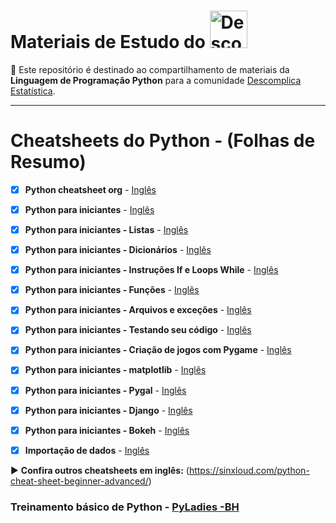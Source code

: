 
# Materiais de Estudo do <a  href="https://www.instagram.com/descomplicaestatistica/"> <img src="https://upload.wikimedia.org/wikipedia/commons/thumb/0/0a/Python.svg/1200px-Python.svg.png" title="Descomplica Estatistica" class="center" width="60">  </a>   

:file_folder: Este repositório é destinado ao compartilhamento de materiais da **Linguagem de Programação Python** para a comunidade
[Descomplica Estatística](https://www.instagram.com/descomplicaestatistica/). 

------

# Cheatsheets do Python - (Folhas de Resumo) 

- [x] **Python cheatsheet org** - [Inglês](https://www.pythoncheatsheet.org/)
- [x] **Python para iniciantes** - [Inglês](https://github.com/ehmatthes/pcc/releases/download/v1.0.0/beginners_python_cheat_sheet_pcc.pdf)
- [x] **Python para iniciantes - Listas** - [Inglês](https://github.com/ehmatthes/pcc/releases/download/v1.0.0/beginners_python_cheat_sheet_pcc_lists.pdf)
- [x] **Python para iniciantes - Dicionários**  - [Inglês](https://github.com/ehmatthes/pcc/releases/download/v1.0.0/beginners_python_cheat_sheet_pcc_dictionaries.pdf)
- [x] **Python para iniciantes -  Instruções If e Loops While**  - [Inglês](https://github.com/ehmatthes/pcc/releases/download/v1.0.0/beginners_python_cheat_sheet_pcc_if_while.pdf)
- [x] **Python para iniciantes - Funções**  - [Inglês](https://github.com/ehmatthes/pcc/releases/download/v1.0.0/beginners_python_cheat_sheet_pcc_functions.pdf)
- [x] **Python para iniciantes - Arquivos e exceções**  - [Inglês](https://github.com/ehmatthes/pcc/releases/download/v1.0.0/beginners_python_cheat_sheet_pcc_files_exceptions.pdf)
- [x] **Python para iniciantes - Testando seu código**  - [Inglês](https://github.com/ehmatthes/pcc/releases/download/v1.0.0/beginners_python_cheat_sheet_pcc_testing.pdf)
- [x] **Python para iniciantes - Criação de jogos com Pygame**  - [Inglês](https://github.com/ehmatthes/pcc/releases/download/v1.0.0/beginners_python_cheat_sheet_pcc_pygame.pdf)
- [x] **Python para iniciantes - matplotlib**  - [Inglês](https://github.com/ehmatthes/pcc/releases/download/v1.0.0/beginners_python_cheat_sheet_pcc_matplotlib.pdf)
- [x] **Python para iniciantes - Pygal**  - [Inglês](https://github.com/ehmatthes/pcc/releases/download/v1.0.0/beginners_python_cheat_sheet_pcc_pygal.pdf)
- [x] **Python para iniciantes - Django**  - [Inglês](https://github.com/ehmatthes/pcc/releases/download/v1.0.0/beginners_python_cheat_sheet_pcc_django.pdf)
- [x] **Python para iniciantes - Bokeh**  - [Inglês](https://datacamp-community-prod.s3.amazonaws.com/f9511cf4-abb9-4f52-9663-ea93b29ee4b7)
- [x] **Importação de dados**  - [Inglês](https://datacamp-community-prod.s3.amazonaws.com/50d31142-3de0-4159-89b9-18b718a728ef)


:arrow_forward: **Confira outros cheatsheets em inglês:** (https://sinxloud.com/python-cheat-sheet-beginner-advanced/)

### Treinamento básico de Python - [PyLadies -BH](https://github.com/PyLadiesBH/curso_python)

